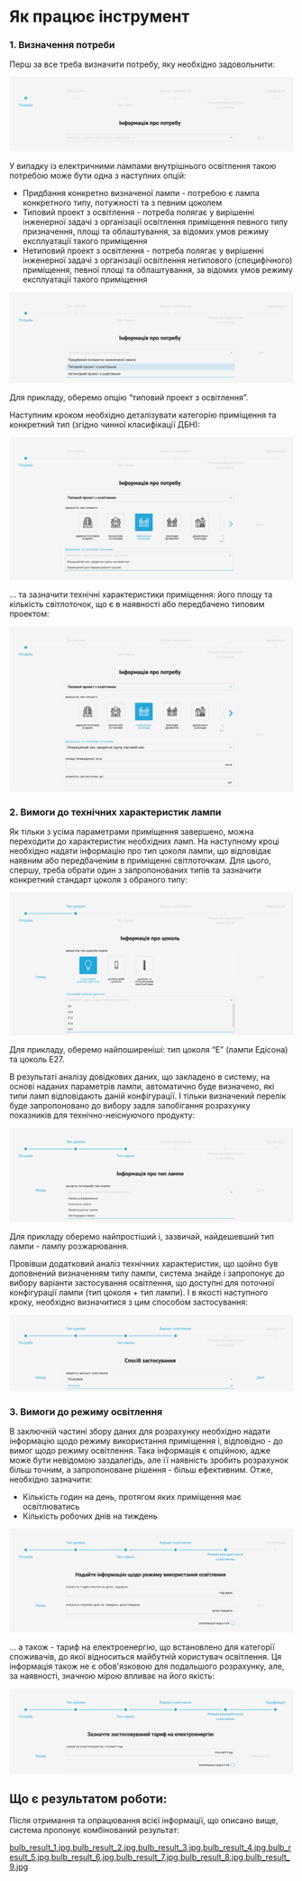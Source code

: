 # Як працює інструмент

### 1. Визначення потреби

Перш за все треба визначити потребу, яку необхідно задовольнити:

![](https://raw.githubusercontent.com/BulbProject/bulb-project-frontend/develop/public/assets/images/resources/steps/bulb_steps_1.jpg)

У випадку із електричними лампами внутрішнього освітлення такою потребою може бути одна з наступних опцій:

- Придбання конкретно визначеної лампи - потребою є лампа конкретного типу, потужності та з певним цоколем
- Типовий проект з освітлення - потреба полягає у вирішенні інженерної задачі з організації освітлення приміщення певного типу призначення, площі та облаштування, за відомих умов режиму експлуатації такого приміщення
- Нетиповий проект з освітлення - потреба полягає у вирішенні інженерної задачі з організації освітлення нетипового (специфічного) приміщення, певної площі та облаштування, за відомих умов режиму експлуатації такого приміщення

![](https://raw.githubusercontent.com/BulbProject/bulb-project-frontend/develop/public/assets/images/resources/steps/bulb_steps_2.jpg)

Для прикладу, оберемо опцію “типовий проект з освітлення”.

Наступним кроком необхідно деталізувати категорію приміщення та конкретний тип (згідно чинної класифікації ДБН):

![](https://raw.githubusercontent.com/BulbProject/bulb-project-frontend/develop/public/assets/images/resources/steps/bulb_steps_3.jpg)

… та зазначити технічні характеристики приміщення: його площу та кількість світлоточок, що є в наявності або передбачено типовим проектом:

![](https://raw.githubusercontent.com/BulbProject/bulb-project-frontend/develop/public/assets/images/resources/steps/bulb_steps_4.jpg)

### 2. Вимоги до технічних характеристик лампи

Як тільки з усіма параметрами приміщення завершено, можна переходити до характеристик необхідних ламп. На наступному кроці необхідно надати інформацію про тип цоколя лампи, що відповідає наявним або передбаченим в приміщенні світлоточкам. Для цього, спершу, треба обрати один з запропонованих типів та зазначити конкретний стандарт цоколя з обраного типу:

![](https://raw.githubusercontent.com/BulbProject/bulb-project-frontend/develop/public/assets/images/resources/steps/bulb_steps_5.jpg)

Для прикладу, оберемо найпоширеніші: тип цоколя “Е” (лампи Едісона) та цоколь Е27.

В результаті аналізу довідкових даних, що закладено в систему, на основі наданих параметрів лампи, автоматично буде визначено, які типи ламп відповідають даній конфігурації. І тільки визначений перелік буде запропоновано до вибору задля запобігання розрахунку показників для технічно-неіснуючого продукту:

![](https://raw.githubusercontent.com/BulbProject/bulb-project-frontend/develop/public/assets/images/resources/steps/bulb_steps_6.jpg)

Для прикладу оберемо найпростіший і, зазвичай, найдешевший тип лампи - лампу розжарювання.

Провівши додатковий аналіз технічних характеристик, що щойно був доповнений визначенням типу лампи, система знайде і запропонує до вибору варіанти застосування освітлення, що доступні для поточної конфігурації лампи (тип цоколя + тип лампи). І в якості наступного кроку, необхідно визначитися з цим способом застосування:

![](https://raw.githubusercontent.com/BulbProject/bulb-project-frontend/develop/public/assets/images/resources/steps/bulb_steps_7.jpg)

### 3. Вимоги до режиму освітлення

В заключній частині збору даних для розрахунку необхідно надати інформацію щодо режиму використання приміщення і, відповідно - до вимог щодо режиму освітлення. Така інформація є опційною, адже може бути невідомою заздалегідь, але її наявність зробить розрахунок більш точним, а запропоноване рішення - більш ефективним. Отже, необхідно зазначити:

- Кількість годин на день, протягом яких приміщення має освітлюватись
- Кількість робочих днів на тиждень

![](https://raw.githubusercontent.com/BulbProject/bulb-project-frontend/develop/public/assets/images/resources/steps/bulb_steps_8.jpg)

… а також - тариф на електроенергію, що встановлено для категорії споживачів, до якої відноситься майбутній користувач освітлення. Ця інформація також не є обов'язковою для подальшого розрахунку, але, за наявності, значною мірою впливає на його якість:

![](https://raw.githubusercontent.com/BulbProject/bulb-project-frontend/develop/public/assets/images/resources/steps/bulb_steps_9.jpg)

## Що є результатом роботи:

Після отримання та опрацювання всієї інформації, що описано вище, система пропонує комбінований результат:

[bulb_result_1.jpg,bulb_result_2.jpg,bulb_result_3.jpg,bulb_result_4.jpg,bulb_result_5.jpg,bulb_result_6.jpg,bulb_result_7.jpg,bulb_result_8.jpg,bulb_result_9.jpg]($https://raw.githubusercontent.com/BulbProject/bulb-project-frontend/develop/public/assets/images/resources/result)
